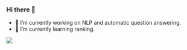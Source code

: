 
<!--
**thetaaaaa/thetaaaaa** is a ✨ _special_ ✨ repository because its `README.md` (this file) appears on your GitHub profile.
Here are some ideas to get you started:

- 👯 I’m looking to collaborate on ...
- 🤔 I’m looking for help with ...
- 💬 Ask me about ...
- 📫 How to reach me: ...
- 😄 Pronouns: ...
- ⚡ Fun fact: ...
-->
### Hi there 👋
- 🔭 I’m currently working on NLP and automatic question answering.
- 🌱 I’m currently learning ranking.

<img align="buttom" src="https://github-readme-stats.vercel.app/api?username=thetaaaaa&show_icons=true&icon_color=CE1D2D&text_color=718096&bg_color=ffffff&hide_title=true" />
